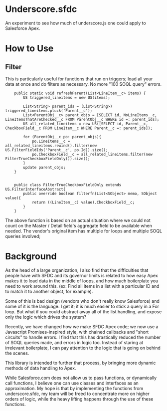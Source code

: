 # Underscore.sfdc
An experiment to see how much of underscore.js one could apply to Salesforce Apex.

# How to Use

## Filter

This is particularly useful for functions that run on triggers; load all your data at once and do filters as necessary.  No more "100 SOQL query" errors.

		public static void refreshParent(List<LineItem__c> items) {
			US triggered_lineitems = new US(items);

			List<String> parent_ids = (List<String>) triggered_lineitems.pluck('Parent__c');
			List<ParentObj__c> parent_objs = [SELECT id, NoLineItems__c, LineItemsThatAreChecked__c FROM ParentObj__c WHERE id =: parent_ids];
			US all_related_lineitems = new US([SELECT id, Parent__c, CheckboxField__c FROM LineItem__c WHERE Parent__c =: parent_ids]);

			for (ParentObj__c po: parent_objs){
				po.LineItems__c = all_related_lineitems.rewind().filter(new US.FilterFieldIds('Parent__c', po.Id)).size();
				po.CheckboxField__c = all_related_lineitems.filter(new FilterTrueCheckboxFieldOnly()).size();
			}
			update parent_objs;
		}


		public class FilterTrueCheckboxFieldOnly extends US.FilterInterfaceAbstract{
		    public override boolean filterfn(List<SObject> memo, SObject value){
		        return ((LineItem__c) value).CheckboxField__c;
		    }
		} 


The above function is based on an actual situation where we could not count on the Master / Detail field's aggregate field to be available when needed.  The vendor's original item has multiple for loops and multiple SOQL queries involved; 


# Background
As the head of a large organization, I also find that the difficulties that people have with SFDC and its governor limits is related to how easy Apex makes it to load data in the middle of loops, and how much boilerplate you need to work around this. (ex: Find all items in a list with a particular ID and to match it to another object, for example).

Some of this is bad design (vendors who don't really know Salesforce) and some of it is the language.  I get it; it is much easier to stick a query in a For loop.  But what if you could abstract away all of the list handling, and expose only the logic which drives the system?

Recently, we have changed how we make SFDC Apex code; we now use a Javascript Promises-inspired style, with chained callbacks and "short circuits" to handle errors.   I find that this has drastically reduced the number of SOQL queries made, and errors in logic too.  Instead of staring at irrelevant boilerplate, I can pay attention to the logic that is going on behind the scenes.

This library is intended to further that process, by bringing more dynamic methods of data handling to Apex.

While Salesforce.com does not allow us to pass functions, or dynamically call functions, I believe one can use classes and interfaces as an approximation.  My hope is that by implementing the functions from underscore.sfdc, my team will be freed to concentrate more on higher orders of logic, while the heavy lifting happens through the use of these functions.
